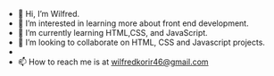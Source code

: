 - 👋 Hi, I’m Wilfred.
- 👀 I’m interested in learning more about front end development.
- 🌱 I’m currently learning HTML,CSS, and JavaScript.
- 💞️ I’m looking to collaborate on HTML, CSS and Javascript projects.
- 
- 📫 How to reach me is at wilfredkorir46@gmail.com

<!---
Will-KE/Will-KE is a ✨ special ✨ repository because its `README.md` (this file) appears on your GitHub profile.
You can click the Preview link to take a look at your changes.
--->
